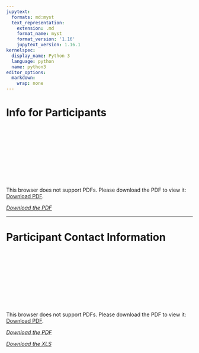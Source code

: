 ```yaml
---
jupytext:
  formats: md:myst
  text_representation:
    extension: .md
    format_name: myst
    format_version: '1.16'
    jupytext_version: 1.16.1
kernelspec:
  display_name: Python 3
  language: python
  name: python3
editor_options:
  markdown:
    wrap: none
---
```

# Info for Participants

<object data="https://ab-rcsc.github.io/GOA_Ungulate-monitoring-methods-workshop/_downloads
/da43668173720fac13561dd06ca200f9/Information-Package-for-Participants-May-7-2024.pdf" type="application/pdf" width="880px" height="1120px">
    <embed src="https://ab-rcsc.github.io/GOA_Ungulate-monitoring-methods-workshop/_downloads
/da43668173720fac13561dd06ca200f9/Information-Package-for-Participants-May-7-2024.pdf">
        <p>This browser does not support PDFs. Please download the PDF to view it: <a href="https://ab-rcsc.github.io/GOA_Ungulate-monitoring-methods-workshop/_downloads
/da43668173720fac13561dd06ca200f9/Information-Package-for-Participants-May-7-2024.pdf">Download PDF</a>.</p>
    </embed>
</object>   

[*Download the PDF*](./files/Information-Package-for-Participants-May-7-2024.pdf)                                               

***

# Participant Contact Information

<object data="https://ab-rcsc.github.io/GOA_Ungulate-monitoring-methods-workshop/_downloads
/5b00a9ead79367491265b25fed971216/Participant-Contact-Info.pdf" type="application/pdf" width="1020px" height="880px">
    <embed src="https://ab-rcsc.github.io/GOA_Ungulate-monitoring-methods-workshop/_downloads
/5b00a9ead79367491265b25fed971216/Participant-Contact-Info.pdf">
        <p>This browser does not support PDFs. Please download the PDF to view it: <a href="https://ab-rcsc.github.io/GOA_Ungulate-monitoring-methods-workshop/_downloads
/5b00a9ead79367491265b25fed971216/Participant-Contact-Info.pdf">Download PDF</a>.</p>
    </embed>
</object>  

[*Download the PDF*](./files/Participant-Contact-Info.pdf)  

[*Download the XLS*](./files/Workshop-Participants-Contact-Information.xlsx)